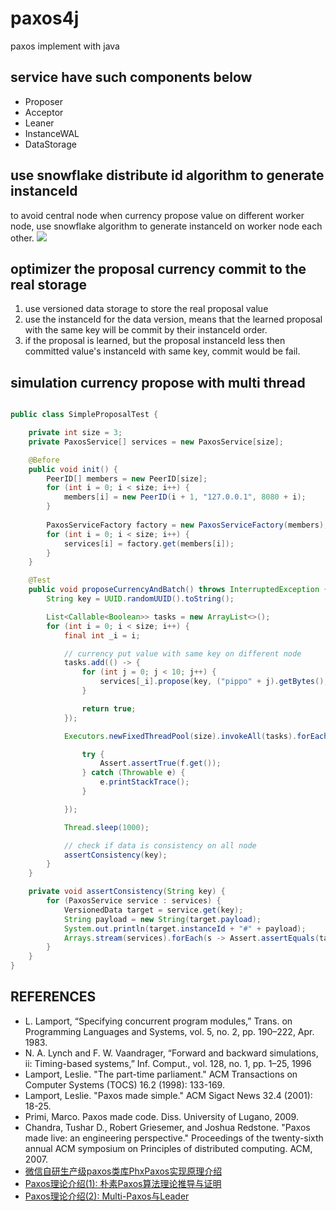 # paxos4j
paxos implement with java

## service have such components below
* Proposer 
* Acceptor
* Leaner
* InstanceWAL
* DataStorage

## use snowflake distribute id algorithm to generate instanceId
to avoid central node when currency propose value on different worker node, use snowflake algorithm to generate instanceId on worker node each other.
![](https://github.com/pippo1980/paxos4j/blob/master/doc/snowflake.png)


## optimizer the proposal currency commit to the real storage
1. use versioned data storage to store the real proposal value
2. use the instanceId for the data version, means that the learned proposal with the same key will be commit by their instanceId order.
3. if the proposal is learned, but the proposal instanceId less then committed value's instanceId with same key, commit would be fail.

## simulation currency propose with multi thread
```java

public class SimpleProposalTest {

    private int size = 3;
    private PaxosService[] services = new PaxosService[size];

    @Before
    public void init() {
        PeerID[] members = new PeerID[size];
        for (int i = 0; i < size; i++) {
            members[i] = new PeerID(i + 1, "127.0.0.1", 8080 + i);
        }
        
        PaxosServiceFactory factory = new PaxosServiceFactory(members);
        for (int i = 0; i < size; i++) {
            services[i] = factory.get(members[i]);
        }
    }

    @Test
    public void proposeCurrencyAndBatch() throws InterruptedException {
        String key = UUID.randomUUID().toString();

        List<Callable<Boolean>> tasks = new ArrayList<>();
        for (int i = 0; i < size; i++) {
            final int _i = i;

            // currency put value with same key on different node
            tasks.add(() -> {
                for (int j = 0; j < 10; j++) {
                    services[_i].propose(key, ("pippo" + j).getBytes(), 1, TimeUnit.SECONDS);
                }

                return true;
            });

            Executors.newFixedThreadPool(size).invokeAll(tasks).forEach(f -> {

                try {
                    Assert.assertTrue(f.get());
                } catch (Throwable e) {
                    e.printStackTrace();
                }

            });

            Thread.sleep(1000);

            // check if data is consistency on all node
            assertConsistency(key);
        }
    }

    private void assertConsistency(String key) {
        for (PaxosService service : services) {
            VersionedData target = service.get(key);
            String payload = new String(target.payload);
            System.out.println(target.instanceId + "#" + payload);
            Arrays.stream(services).forEach(s -> Assert.assertEquals(target, s.get(key)));
        }
    }
}


```

## REFERENCES
* L. Lamport, “Specifying concurrent program modules,” Trans. on Programming Languages and Systems, vol. 5, no. 2, pp. 190–222, Apr. 1983.
* N. A. Lynch and F. W. Vaandrager, “Forward and backward simulations, ii: Timing-based systems,” Inf. Comput., vol. 128, no. 1, pp. 1–25, 1996
* Lamport, Leslie. "The part-time parliament." ACM Transactions on Computer Systems (TOCS) 16.2 (1998): 133-169.
* Lamport, Leslie. "Paxos made simple." ACM Sigact News 32.4 (2001): 18-25.
* Primi, Marco. Paxos made code. Diss. University of Lugano, 2009.
* Chandra, Tushar D., Robert Griesemer, and Joshua Redstone. "Paxos made live: an engineering perspective." Proceedings of the twenty-sixth annual ACM symposium on Principles of distributed computing. ACM, 2007.
* [微信自研生产级paxos类库PhxPaxos实现原理介绍](http://mp.weixin.qq.com/s?__biz=MzI4NDMyNTU2Mw==&mid=2247483695&idx=1&sn=91ea422913fc62579e020e941d1d059e#rd)
* [Paxos理论介绍(1): 朴素Paxos算法理论推导与证明](https://zhuanlan.zhihu.com/p/21438357?refer=lynncui)
* [Paxos理论介绍(2): Multi-Paxos与Leader](https://zhuanlan.zhihu.com/p/21466932?refer=lynncui)